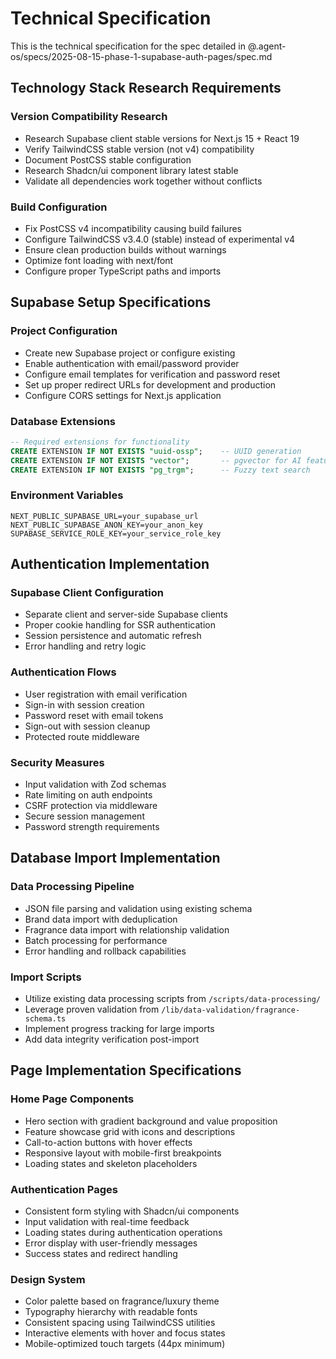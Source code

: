 # Technical Specification

This is the technical specification for the spec detailed in @.agent-os/specs/2025-08-15-phase-1-supabase-auth-pages/spec.md

## Technology Stack Research Requirements

### Version Compatibility Research
- Research Supabase client stable versions for Next.js 15 + React 19
- Verify TailwindCSS stable version (not v4) compatibility
- Document PostCSS stable configuration 
- Research Shadcn/ui component library latest stable
- Validate all dependencies work together without conflicts

### Build Configuration
- Fix PostCSS v4 incompatibility causing build failures
- Configure TailwindCSS v3.4.0 (stable) instead of experimental v4
- Ensure clean production builds without warnings
- Optimize font loading with next/font
- Configure proper TypeScript paths and imports

## Supabase Setup Specifications

### Project Configuration
- Create new Supabase project or configure existing
- Enable authentication with email/password provider
- Configure email templates for verification and password reset
- Set up proper redirect URLs for development and production
- Configure CORS settings for Next.js application

### Database Extensions
```sql
-- Required extensions for functionality
CREATE EXTENSION IF NOT EXISTS "uuid-ossp";    -- UUID generation
CREATE EXTENSION IF NOT EXISTS "vector";       -- pgvector for AI features
CREATE EXTENSION IF NOT EXISTS "pg_trgm";      -- Fuzzy text search
```

### Environment Variables
```env
NEXT_PUBLIC_SUPABASE_URL=your_supabase_url
NEXT_PUBLIC_SUPABASE_ANON_KEY=your_anon_key
SUPABASE_SERVICE_ROLE_KEY=your_service_role_key
```

## Authentication Implementation

### Supabase Client Configuration
- Separate client and server-side Supabase clients
- Proper cookie handling for SSR authentication
- Session persistence and automatic refresh
- Error handling and retry logic

### Authentication Flows
- User registration with email verification
- Sign-in with session creation
- Password reset with email tokens
- Sign-out with session cleanup
- Protected route middleware

### Security Measures
- Input validation with Zod schemas
- Rate limiting on auth endpoints
- CSRF protection via middleware
- Secure session management
- Password strength requirements

## Database Import Implementation

### Data Processing Pipeline
- JSON file parsing and validation using existing schema
- Brand data import with deduplication
- Fragrance data import with relationship validation
- Batch processing for performance
- Error handling and rollback capabilities

### Import Scripts
- Utilize existing data processing scripts from `/scripts/data-processing/`
- Leverage proven validation from `/lib/data-validation/fragrance-schema.ts`
- Implement progress tracking for large imports
- Add data integrity verification post-import

## Page Implementation Specifications

### Home Page Components
- Hero section with gradient background and value proposition
- Feature showcase grid with icons and descriptions
- Call-to-action buttons with hover effects
- Responsive layout with mobile-first breakpoints
- Loading states and skeleton placeholders

### Authentication Pages
- Consistent form styling with Shadcn/ui components
- Input validation with real-time feedback
- Loading states during authentication operations
- Error display with user-friendly messages
- Success states and redirect handling

### Design System
- Color palette based on fragrance/luxury theme
- Typography hierarchy with readable fonts
- Consistent spacing using TailwindCSS utilities
- Interactive elements with hover and focus states
- Mobile-optimized touch targets (44px minimum)